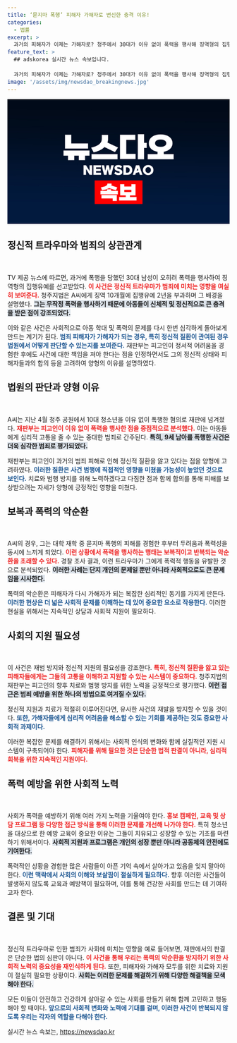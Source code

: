 ```yaml
---
title: ‘묻지마 폭행’ 피해자 가해자로 변신한 충격 이유!
categories:
  - 법률
excerpt: >
  과거의 피해자가 이제는 가해자로? 청주에서 30대가 이유 없이 폭력을 행사해 징역형의 집행유예를 선고받았다. 정신적 트라우마가 범행에 영향을 미친 것으로 보이는데, 그 배경이 궁금하다!
feature_text: >
  ## adskorea 실시간 뉴스 속보입니다.

  과거의 피해자가 이제는 가해자로? 청주에서 30대가 이유 없이 폭력을 행사해 징역형의 집행유예를 선고받았다. 정신적 트라우마가 범행에 영향을 미친 것으로 보이는데, 그 배경이 궁금하다!
image: '/assets/img/newsdao_breakingnews.jpg'
---
```


<p><img src="/assets/img/newsdao_breakingnews.jpg" alt="adskorea 속보" /></p>

<h2 data-ke-size="size26">정신적 트라우마와 범죄의 상관관계</h2>

<p data-ke-size="size16">&nbsp;</p> 

<p>TV 제공 뉴스에 따르면, 과거에 폭행을 당했던 30대 남성이 오히려 폭력을 행사하여 징역형의 집행유예를 선고받았다. <b><span style="color: #ee2323;">이 사건은 정신적 트라우마가 범죄에 미치는 영향을 여실히 보여준다.</span></b> 청주지법은 A씨에게 징역 10개월에 집행유예 2년을 부과하며 그 배경을 설명했다. <b><span style="background-color: #21538527;">그는 무작정 폭력을 행사하기 때문에 아동들이 신체적 및 정신적으로 큰 충격을 받은 점이 강조되었다.</span></b> </p>

<p>이와 같은 사건은 사회적으로 아동 학대 및 폭력의 문제를 다시 한번 심각하게 돌아보게 만드는 계기가 된다. <b><span style="color: #1a5490;">범죄 피해자가 가해자가 되는 경우, 특히 정신적 질환이 관여된 경우 법원에서 어떻게 판단할 수 있는지를 보여준다.</span></b> 재판부는 피고인이 정서적 어려움을 경험한 후에도 사건에 대한 책임을 져야 한다는 점을 인정하면서도 그의 정신적 상태와 피해자들과의 합의 등을 고려하여 양형의 이유를 설명하였다.</p>

<h2 data-ke-size="size26">법원의 판단과 양형 이유</h2>

<p data-ke-size="size16">&nbsp;</p>

<p>A씨는 지난 4월 청주 공원에서 10대 청소년을 이유 없이 폭행한 혐의로 재판에 넘겨졌다. <b><span style="color: #ee2323;">재판부는 피고인이 이유 없이 폭력을 행사한 점을 중점적으로 분석했다.</span></b> 이는 아동들에게 심리적 고통을 줄 수 있는 중대한 범죄로 간주된다. <b><span style="background-color: #21538527;">특히, 9세 남아를 폭행한 사건은 더욱 심각한 범죄로 평가되었다.</span></b> </p>

<p>재판부는 피고인이 과거의 범죄 피해로 인해 정신적 질환을 앓고 있다는 점을 양형에 고려하였다. <b><span style="color: #1a5490;">이러한 질환은 사건 범행에 직접적인 영향을 미쳤을 가능성이 높았던 것으로 보인다.</span></b> 치료와 범행 방지를 위해 노력하겠다고 다짐한 점과 함께 합의를 통해 피해를 보상받으려는 자세가 양형에 긍정적인 영향을 미쳤다.</p>

<h2 data-ke-size="size26">보복과 폭력의 악순환</h2>

<p data-ke-size="size16">&nbsp;</p>

<p>A씨의 경우, 그는 대학 재학 중 묻지마 폭행의 피해를 경험한 후부터 두려움과 폭력성을 동시에 느끼게 되었다. <b><span style="color: #ee2323;">이런 상황에서 폭력을 행사하는 행태는 보복적이고 반복되는 악순환을 초래할 수 있다.</span></b> 경찰 조사 결과, 이런 트라우마가 그에게 폭력적 행동을 유발한 것으로 분석되었다. <b><span style="background-color: #21538527;">이러한 사례는 단지 개인의 문제일 뿐만 아니라 사회적으로도 큰 문제임을 시사한다.</span></b> </p>

<p>폭력의 악순환은 피해자가 다시 가해자가 되는 복잡한 심리적인 동기를 가지게 만든다. <b><span style="color: #1a5490;">이러한 현상은 더 넓은 사회적 문제를 이해하는 데 있어 중요한 요소로 작용한다.</span></b> 이러한 현실을 위해서는 지속적인 상담과 사회적 지원이 필요하다.</p>

<h2 data-ke-size="size26">사회의 지원 필요성</h2>

<p data-ke-size="size16">&nbsp;</p>

<p>이 사건은 재범 방지와 정신적 지원의 필요성을 강조한다. <b><span style="color: #ee2323;">특히, 정신적 질환을 앓고 있는 피해자들에게는 그들의 고통을 이해하고 지원할 수 있는 시스템이 중요하다.</span></b> 청주지법의 재판부는 피고인의 향후 치료와 범행 방지를 위한 노력을 긍정적으로 평가했다. <b><span style="background-color: #21538527;">이런 접근은 범죄 예방을 위한 하나의 방법으로 여겨질 수 있다.</span></b> </p>

<p>정신적 지원과 치료가 적절히 이루어진다면, 유사한 사건의 재발을 방지할 수 있을 것이다. <b><span style="color: #1a5490;">또한, 가해자들에게 심리적 어려움을 해소할 수 있는 기회를 제공하는 것도 중요한 사회적 과제이다.</span></b></p>

<p>이러한 복잡한 문제를 해결하기 위해서는 사회적 인식의 변화와 함께 실질적인 지원 시스템이 구축되어야 한다. <b><span style="color: #ee2323;">피해자를 위해 필요한 것은 단순한 법적 판결이 아니라, 심리적 회복을 위한 지속적인 지원이다.</span></b> </p>

<h2 data-ke-size="size26">폭력 예방을 위한 사회적 노력</h2>

<p data-ke-size="size16">&nbsp;</p>

<p>사회가 폭력을 예방하기 위해 여러 가지 노력을 기울여야 한다. <b><span style="color: #ee2323;">홍보 캠페인, 교육 및 상담 프로그램 등 다양한 접근 방식을 통해 이러한 문제를 개선해 나가야 한다.</span></b> 특히 청소년을 대상으로 한 예방 교육이 중요한 이유는 그들이 치유되고 성장할 수 있는 기초를 마련하기 위해서이다. <b><span style="background-color: #21538527;">사회적 지원과 프로그램은 개인의 성장 뿐만 아니라 공동체의 안전에도 기여한다.</span></b> </p>

<p>폭력적인 상황을 경험한 많은 사람들이 아픈 기억 속에서 살아가고 있음을 잊지 말아야 한다. <b><span style="color: #1a5490;">이런 맥락에서 사회의 이해와 보살핌이 절실하게 필요하다.</span></b> 향후 이러한 사건들이 발생하지 않도록 교육과 예방책이 필요하며, 이를 통해 건강한 사회를 만드는 데 기여하고자 한다. </p>

<h2 data-ke-size="size26">결론 및 기대</h2>

<p data-ke-size="size16">&nbsp;</p>

<p>정신적 트라우마로 인한 범죄가 사회에 미치는 영향을 예로 들어보면, 재판에서의 판결은 단순한 법의 심판이 아니다. <b><span style="color: #ee2323;">이 사건을 통해 우리는 폭력의 악순환을 방지하기 위한 사회적 노력의 중요성을 재인식하게 된다.</span></b> 또한, 피해자와 가해자 모두를 위한 치료와 지원이 절실히 필요한 상황이다. <b><span style="background-color: #21538527;">사회는 이러한 문제를 해결하기 위해 다양한 해결책을 모색해야 한다.</span></b> </p>

<p>모든 이들이 안전하고 건강하게 살아갈 수 있는 사회를 만들기 위해 함께 고민하고 행동해야 할 때이다. <b><span style="color: #1a5490;">앞으로의 사회적 변화와 노력에 기대를 걸며, 이러한 사건이 반복되지 않도록 우리는 각자의 역할을 다해야 한다.</span></b> </p>

<p data-ke-size="size16"></p>
실시간 뉴스 속보는, <a href="https://newsdao.kr" rel="dofollow">https://newsdao.kr</a>



